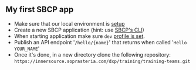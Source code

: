 ## My first SBCP app

* Make sure that our local environment is [setup](http://training-api.dxp.delivery/documentation/setup/)
* Create a new SBCP application (hint: use [SBCP's CLI](https://innersource.soprasteria.com/dxp/dxp-core/common-librairies/dxp-cli))
* When starting application make sure `dev` [profile is set](http://training-api.dxp.delivery/documentation/setup/#sbcp-common-libraries).
* Publish an API endpoint '`/hello/{name}`' that returns when called '`Hello YOUR_NAME`'
* Once it's done, in a new directory clone the following repository: `https://innersource.soprasteria.com/dxp/training/training-teams.git`